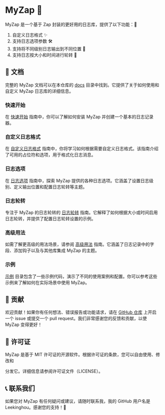 # MyZap 🌟

MyZap 是一个基于 Zap 封装的更好用的日志库，提供了以下功能：📝

1. 自定义日志格式 ✨
2. 支持日志选项参数 🛠️
3. 支持将不同级别日志输出到不同位置 📂
4. 支持日志按大小和时间进行轮转 🔄

## 📖 文档

完整的 MyZap 文档可以在本仓库的 [docs](https://github.com/Leekinghou/myzap/docs) 目录中找到。它提供了关于如何使用和自定义 MyZap 日志库的详细信息。

### 快速开始

在 [快速开始](https://github.com/Leekinghou/myzap/docs/quick-start.md) 指南中，你可以了解如何安装 MyZap 并创建一个基本的日志记录器。

### 自定义日志格式

在 [自定义日志格式](https://github.com/Leekinghou/myzap/docs/customize-log-format.md) 指南中，你将学习如何根据需要自定义日志格式。该指南介绍了可用的占位符和选项，用于格式化日志消息。

### 日志选项

在 [日志选项](https://github.com/Leekinghou/myzap/docs/log-options.md) 指南中，探索 MyZap 提供的各种日志选项。它涵盖了设置日志级别、定义输出位置和配置日志轮转等主题。

### 日志轮转

专注于 MyZap 的日志轮转的 [日志轮转](https://github.com/Leekinghou/myzap/docs/log-rotation.md) 指南。它解释了如何根据大小或时间启用日志轮转，并提供了配置日志轮转设置的示例。

### 高级用法

如需了解更高级的用法场景，请参阅 [高级用法](https://github.com/Leekinghou/myzap/docs/advanced-usage.md) 指南。它涵盖了日志记录中的字段、添加钩子以及与其他库集成 MyZap 的主题。

### 示例

[示例](https://github.com/Leekinghou/myzap/docs/examples) 目录包含了一些示例代码，演示了不同的使用案例和配置。你可以参考这些示例来了解如何在实际场景中使用 MyZap。

## 🤝 贡献

欢迎贡献！如果你有任何想法、错误报告或功能请求，请在 [GitHub 仓库](https://github.com/Leekinghou/myzap) 上开启一个 issue 或提交一个 pull request。我们非常感谢您的反馈和贡献，以使 MyZap 变得更好！

## 📄 许可证

MyZap 是基于 MIT 许可证的开源软件。根据许可证的条款，您可以自由使用、修改和

分发它。详细信息请参阅许可证文件（LICENSE）。

## 📞 联系我们

如果您对 MyZap 有任何疑问或建议，请随时联系我，我的 GitHub 用户名是 Leekinghou。感谢您的支持！🙏
